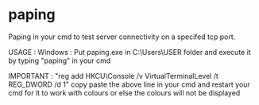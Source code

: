 # paping
Paping in your cmd to test server connectivity on a specifed tcp port.

USAGE :
Windows : Put paping.exe in C:\Users\USER folder and  execute it by typing "paping" in your cmd


IMPORTANT :
"reg add HKCU\Console /v VirtualTerminalLevel /t REG_DWORD /d 1"
copy paste the above line in your cmd and restart your cmd for it to work with colours or else the colours will not be displayed

